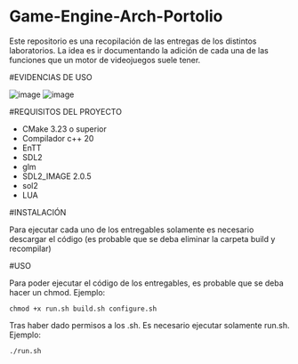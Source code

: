 # Game-Engine-Arch-Portolio
Este repositorio es una recopilación de las entregas de los distintos laboratorios.
La idea es ir documentando la adición de cada una de las funciones que un motor de videojuegos suele tener. 

#EVIDENCIAS DE USO

![image](https://github.com/zombiewafle/Game-Engine-Arch-Portolio/assets/40800436/73aa401f-8030-4607-967d-2f8eafd8461b)
![image](https://github.com/zombiewafle/Game-Engine-Arch-Portolio/assets/40800436/964d048f-fb19-4b2d-95d8-700c04c5268c)

#REQUISITOS DEL PROYECTO
- CMake 3.23 o superior
- Compilador c++ 20
- EnTT
- SDL2
- glm
- SDL2_IMAGE 2.0.5
- sol2
- LUA

#INSTALACIÓN 

Para ejecutar cada uno de los entregables solamente es necesario descargar el código (es probable que se deba eliminar la carpeta build y recompilar)

#USO

Para poder ejecutar el código de los entregables, es probable que se deba hacer un chmod. Ejemplo:
 ```
 chmod +x run.sh build.sh configure.sh
 ```
 
Tras haber dado permisos a los .sh. Es necesario ejecutar solamente run.sh. Ejemplo:

```
./run.sh
```
